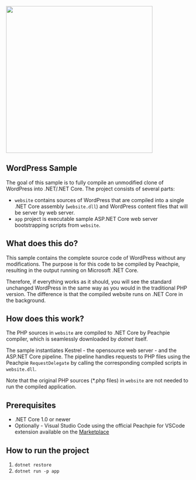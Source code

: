 <img src="https://upload.wikimedia.org/wikipedia/commons/thumb/2/20/WordPress_logo.svg/2000px-WordPress_logo.svg.png" width="400"/>

## WordPress Sample

The goal of this sample is to fully compile an unmodified clone of WordPress into .NET/.NET Core. The project consists of several parts:

- `website` contains sources of WordPress that are compiled into a single .NET Core assembly (`website.dll`) and WordPress content files that will be server by web server.
- `app` project is executable sample ASP.NET Core web server bootstrapping scripts from `website`.

## What does this do?

This sample contains the complete source code of WordPress without any modifications. The purpose is for this code to be compiled by Peachpie, resulting in the output running on Microsoft .NET Core. 

Therefore, if everything works as it should, you will see the standard unchanged WordPress in the same way as you would in the traditional PHP version. The difference is that the compiled website runs on .NET Core in the background. 

## How does this work?

The PHP sources in `website` are compiled to .NET Core by Peachpie compiler, which is seamlessly downloaded by *dotnet* itself.

The sample instantiates Kestrel - the opensource web server - and the ASP.NET Core pipeline. The pipeline handles requests to PHP files using the Peachpie `RequestDelegate` by calling the corresponding compiled scripts in `website.dll`.

Note that the original PHP sources (*.php files) in `website` are not needed to run the compiled application.

## Prerequisites

- .NET Core 1.0 or newer
- Optionally - Visual Studio Code using the official Peachpie for VSCode extension available on the [Marketplace](https://marketplace.visualstudio.com/items?itemName=iolevel.peachpie-vscode)

## How to run the project

1. `dotnet restore`
2. `dotnet run -p app`
